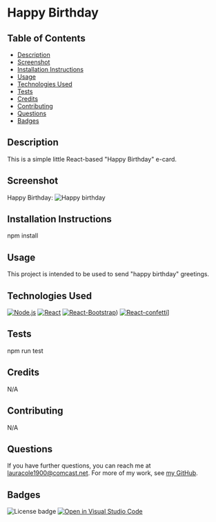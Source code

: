 # Happy Birthday

  ## Table of Contents

  * [Description](#description)
  * [Screenshot](#screenshot)
  * [Installation Instructions](#installation-instructions)
  * [Usage](#usage)
  * [Technologies Used](#technologies-used)
  * [Tests](#tests)
  * [Credits](#credits)
  * [Contributing](#contributing)
  * [Questions](#questions)
  * [Badges](#badges)

  ## Description

  This is a simple little React-based "Happy Birthday" e-card.

  ## Screenshot

  Happy Birthday:
  ![Happy birthday](images/#.png)

  ## Installation Instructions

  npm install

  ## Usage

  This project is intended to be used to send "happy birthday" greetings.

  ## Technologies Used

  [![Node.js](https://img.shields.io/badge/built%20with-Node.js-3c873a)](https://nodejs.org/en/) [![React](https://img.shields.io/badge/built%20with-React-61dbfb)](https://reactjs.org/) [![React-Bootstrap](https://img.shields.io/badge/built%20with-React-Bootstrap-61dbfb)](https://react-bootstrap.github.io/)) [![React-confetti](https://img.shields.io/badge/built%20with-React-Bootstrap-cc3534)](https://www.npmjs.com/package/react-confetti)]

  ## Tests

  npm run test

  ## Credits

  N/A

  ## Contributing

  N/A

  ## Questions

  If you have further questions, you can reach me at lauracole1900@comcast.net. For more of my work, see [my GitHub](https://github.com/LauraCole1900).

  ## Badges

  ![License badge](https://img.shields.io/badge/license-MIT-000000) [![Open in Visual Studio Code](https://open.vscode.dev/badges/open-in-vscode.svg)](https://open.vscode.dev/LauraCole1900/bday-card-2021)